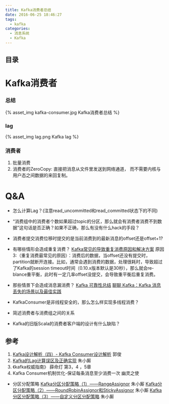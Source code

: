 ```yaml
---
title: Kafka消费者总结
date: 2016-06-25 18:46:27
tags:
  - kafka  
categories:
  - 消息系统
  - Kafka   
---
```


<p></p>
<!-- more -->


## 目录
<!-- toc -->

# Kafka消费者
### 总结
{% asset_img  kafka-consumer.jpg  Kafka消费者总结 %}

### lag
{% asset_img  lag.png  Kafka lag %}

### 消费者
1. 批量消费
2. 消费者的ZeroCopy: 
   直接把消息从文件里发送到网络通道， 而不需要内核与用户态之间数据的来回复制。


# Q&A
+    怎么计算Lag？(注意read_uncommitted和read_committed状态下的不同)
+    “消费组中的消费者个数如果超过topic的分区，那么就会有消费者消费不到数据”这句话是否正确？如果不正确，那么有没有什么hack的手段？
+    消费者提交消费位移时提交的是当前消费到的最新消息的offset还是offset+1?

+    有哪些情形会造成重复消费？
     [Kafka常见的导致重复消费原因和解决方案](https://cloud.tencent.com/developer/article/1665700)
     原因3:（重复消费最常见的原因）：消费后的数据，当offset还没有提交时，partition就断开连接。比如，通常会遇到消费的数据，处理很耗时，导致超过了Kafka的session timeout时间（0.10.x版本默认是30秒），那么就会re-blance重平衡，此时有一定几率offset没提交，会导致重平衡后重复消费。
     
+    那些情景下会造成消息漏消费？
     [Kafka 可靠性总结](../../../../2016/07/05/kafkaReliability/)
     [聊聊 Kafka：Kafka 消息丢失的场景以及最佳实践](https://blog.csdn.net/riemann_/article/details/124534487)

+    KafkaConsumer是非线程安全的，那么怎么样实现多线程消费？
+    简述消费者与消费组之间的关系
+    Kafka的旧版Scala的消费者客户端的设计有什么缺陷？


## 参考
1. [Kafka设计解析（四）- Kafka Consumer设计解析](http://www.jasongj.com/2015/08/09/KafkaColumn4/) 郭俊
5. [Kafka的Lag计算误区及正确实现](https://blog.csdn.net/u013256816/article/details/79955578) 朱小厮
6. 《kafka权威指南》 薛命灯 第3，4 ，5章
7. Kafka Consumer机制优化-保证每条消息至少消费一次 幽灵之使

+ 分区分配策略
[Kafka分区分配策略（1）——RangeAssignor](https://blog.csdn.net/u013256816/article/details/81123600) 朱小厮
[Kafka分区分配策略（2）——RoundRobinAssignor和StickyAssignor](https://blog.csdn.net/u013256816/article/details/81123625) 朱小厮
[Kafka分区分配策略（3）——自定义分区分配策略](https://blog.csdn.net/u013256816/article/details/81123858) 朱小厮

